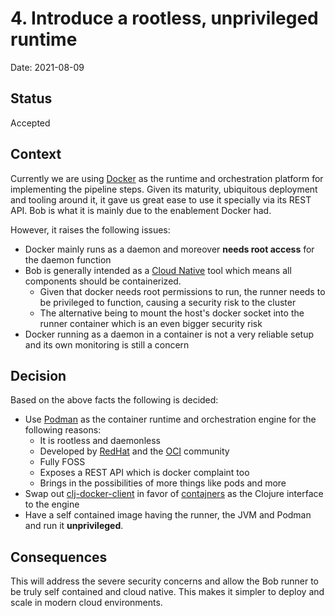 # 4. Introduce a rootless, unprivileged runtime

Date: 2021-08-09

## Status

Accepted

## Context

Currently we are using [Docker](https://www.docker.com/) as the runtime and orchestration platform for implementing the pipeline steps.
Given its maturity, ubiquitous deployment and tooling around it, it gave us great ease to use it specially via its REST API.
Bob is what it is mainly due to the enablement Docker had.

However, it raises the following issues:
- Docker mainly runs as a daemon and moreover **needs root access** for the daemon function
- Bob is generally intended as a [Cloud Native](https://en.wikipedia.org/wiki/Cloud_native_computing) tool which means all components should be containerized.
  - Given that docker needs root permissions to run, the runner needs to be privileged to function, causing a security risk to the cluster
  - The alternative being to mount the host's docker socket into the runner container which is an even bigger security risk
- Docker running as a daemon in a container is not a very reliable setup and its own monitoring is still a concern

## Decision

Based on the above facts the following is decided:
- Use [Podman](https://podman.io/) as the container runtime and orchestration engine for the following reasons:
  - It is rootless and daemonless
  - Developed by [RedHat](https://www.redhat.com/) and the [OCI](https://opencontainers.org/) community
  - Fully FOSS
  - Exposes a REST API which is docker complaint too
  - Brings in the possibilities of more things like pods and more
- Swap out [clj-docker-client](https://github.com/into-docker/clj-docker-client) in favor of [contajners](https://github.com/lispyclouds/contajners) as the Clojure interface to the engine
- Have a self contained image having the runner, the JVM and Podman and run it **unprivileged**.

## Consequences

This will address the severe security concerns and allow the Bob runner to be truly self contained and cloud native. This makes it simpler to deploy and scale in modern cloud environments.

